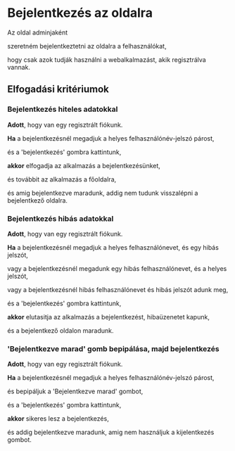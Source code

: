 # Bejelentkezés az oldalra

Az oldal adminjaként

szeretném bejelentkeztetni az oldalra a felhasználókat,

hogy csak azok tudják használni a webalkalmazást, akik regisztrálva vannak.

## Elfogadási kritériumok

### Bejelentkezés hiteles adatokkal

**Adott**, hogy van egy regisztrált fiókunk.

**Ha** a bejelentkezésnél megadjuk a helyes felhasználónév-jelszó párost,

és a 'bejelentkezés' gombra kattintunk,

**akkor** elfogadja az alkalmazás a bejelentkezésünket,

és továbbit az alkalmazás a főoldalra,

és amig bejelentkezve maradunk, addig nem tudunk visszalépni a bejelentkező oldalra.

### Bejelentkezés hibás adatokkal

**Adott**, hogy van egy regisztrált fiókunk.

**Ha** a bejelentkezésnél megadjuk a helyes felhasználónevet, és egy hibás jelszót,

vagy a bejelentkezésnél megadunk egy hibás felhasználónevet, és a helyes jelszót,

vagy a bejelentkezésnél hibás felhasználónevet és hibás jelszót adunk meg,

és a 'bejelentkezés' gombra kattintunk,

**akkor** elutasitja az alkalmazás a bejelentkezést, hibaüzenetet kapunk,

és a bejelentkező oldalon maradunk.

### 'Bejelentkezve marad' gomb bepipálása, majd bejelentkezés

**Adott**, hogy van egy regisztrált fiókunk.

**Ha** a bejelentkezésnél megadjuk a helyes felhasználónév-jelszó párost,

és bepipáljuk a 'Bejelentkezve marad' gombot,

és a 'bejelentkezés' gombra kattintunk,

**akkor** sikeres lesz a bejelentkezés,

és addig bejelentkezve maradunk, amig nem használjuk a kijelentkezés gombot.